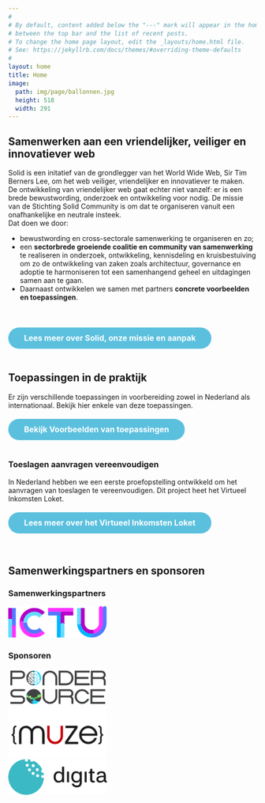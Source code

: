 ```yaml
---
#
# By default, content added below the "---" mark will appear in the home page
# between the top bar and the list of recent posts.
# To change the home page layout, edit the _layouts/home.html file.
# See: https://jekyllrb.com/docs/themes/#overriding-theme-defaults
#
layout: home
title: Home
image:
  path: img/page/ballonnen.jpg
  height: 518
  width: 291
---
```


## Samenwerken aan een vriendelijker, veiliger en innovatiever web
Solid is een initatief van de grondlegger van het World Wide Web, Sir Tim Berners Lee, om het web veiliger, vriendelijker en innovatiever te maken. <br>
De ontwikkeling van vriendelijker web gaat echter niet vanzelf: er is een brede bewustwording, onderzoek en ontwikkeling voor nodig.
De missie van de Stichting Solid Community is om dat te organiseren vanuit een onafhankelijke en neutrale insteek.
<br>
Dat doen we door: 

* bewustwording en cross-sectorale samenwerking te organiseren en zo;<br> 
* een **sectorbrede groeiende coalitie en community van samenwerking** te realiseren in onderzoek, ontwikkeling, kennisdeling en kruisbestuiving om zo de ontwikkeling van zaken zoals architectuur, governance en adoptie te harmoniseren tot een samenhangend geheel en uitdagingen samen aan te gaan. <br> 
* Daarnaast ontwikkelen we samen met partners **concrete voorbeelden en toepassingen**.
<br> 
<br>
<form action="aanpak.html">
    <input type="submit" value="Lees meer over Solid, onze missie en aanpak" id="nameform" class="btn btn-info" style="-webkit-box-sizing: border-box;-moz-box-sizing: border-box;box-sizing: border-box;margin: 0;font: inherit;color: white;overflow: visible;text-transform: none;-webkit-appearance: button;cursor: pointer;font-family: inherit;font-size: 16px;line-height: 1.42857143;display: inline-block;padding: 10px 32px;margin-bottom: 0;font-weight: bold;text-align: center;white-space: nowrap;vertical-align: middle;-ms-touch-action: manipulation;touch-action: manipulation;-webkit-user-select: none;-moz-user-select: none;-ms-user-select: none;user-select: none;background-image: none;border: 1px solid transparent;border-radius: 30px;background-color: #5bc0de;border-color: #46b8da;border-width: 0;margin-top: 5px; margin-left: 0px ;width: auto;"/>
</form>
<br>

## Toepassingen in de praktijk
Er zijn verschillende toepassingen in voorbereiding zowel in Nederland als internationaal. Bekijk hier enkele van deze toepassingen.
<form action="toepassingen.html">
    <input type="submit" value="Bekijk Voorbeelden van toepassingen" id="nameform" class="btn btn-info" style="-webkit-box-sizing: border-box;-moz-box-sizing: border-box;box-sizing: border-box;margin: 0;font: inherit;color: white;overflow: visible;text-transform: none;-webkit-appearance: button;cursor: pointer;font-family: inherit;font-size: 16px;line-height: 1.42857143;display: inline-block;padding: 10px 32px;margin-bottom: 0;font-weight: bold;text-align: center;white-space: nowrap;vertical-align: middle;-ms-touch-action: manipulation;touch-action: manipulation;-webkit-user-select: none;-moz-user-select: none;-ms-user-select: none;user-select: none;background-image: none;border: 1px solid transparent;border-radius: 30px;background-color: #5bc0de;border-color: #46b8da;border-width: 0;margin-top: 5px; margin-left: 0px ;width: auto;"/>
</form>
<br>

### Toeslagen aanvragen vereenvoudigen
In Nederland hebben we een eerste proefopstelling ontwikkeld om het aanvragen van toeslagen te vereenvoudigen. Dit project heet het Virtueel Inkomsten Loket.
<form action="VIL.html">
    <input type="submit" value="Lees meer over het Virtueel Inkomsten Loket" id="nameform" class="btn btn-info" style="-webkit-box-sizing: border-box;-moz-box-sizing: border-box;box-sizing: border-box;margin: 0;font: inherit;color: white;overflow: visible;text-transform: none;-webkit-appearance: button;cursor: pointer;font-family: inherit;font-size: 16px;line-height: 1.42857143;display: inline-block;padding: 10px 32px;margin-bottom: 0;font-weight: bold;text-align: center;white-space: nowrap;vertical-align: middle;-ms-touch-action: manipulation;touch-action: manipulation;-webkit-user-select: none;-moz-user-select: none;-ms-user-select: none;user-select: none;background-image: none;border: 1px solid transparent;border-radius: 30px;background-color: #5bc0de;border-color: #46b8da;border-width: 0;margin-top: 5px; margin-left: 0px ;width: auto;"/>
</form>
<br>
<br>

## Samenwerkingspartners en sponsoren

### Samenwerkingspartners

<img src="img/partners/ICTU.svg" width="200px" margin-right="16px"/>     
<br>

### Sponsoren

<a href="https://www.pondersource.com" target="_blank"><img src="img/partners/pondersource.jpg" style="width:200px;"></a><br>
<a href="https://www.muze.nl" target="_blank"><img src="img/partners/muze.png" style="width:200px;"></a><br>
<a href="https://www.digita.ai" target="_blank"><img src="img/partners/digita.svg" style="width:200px;"></a><br>

